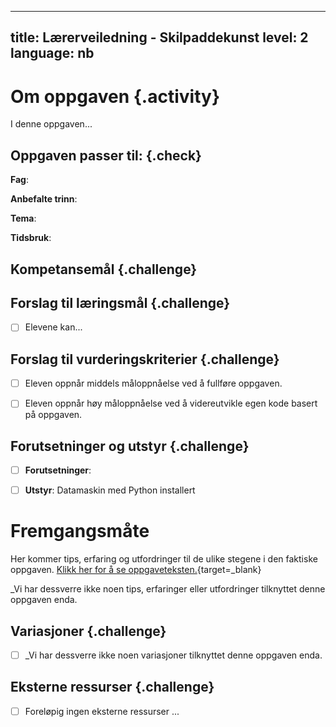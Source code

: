 
---
title: Lærerveiledning - Skilpaddekunst
level: 2
language: nb
---


# Om oppgaven {.activity}

I denne oppgaven...


## Oppgaven passer til: {.check}

 __Fag__: 

 __Anbefalte trinn__:

 __Tema__: 

 __Tidsbruk__: 


 ## Kompetansemål {.challenge}

 


 ## Forslag til læringsmål {.challenge}

 - [ ]  Elevene kan...


 ## Forslag til vurderingskriterier {.challenge}

 - [ ] Eleven oppnår middels måloppnåelse ved å fullføre oppgaven.

 - [ ] Eleven oppnår høy måloppnåelse ved å videreutvikle egen kode basert på oppgaven. 

 
 ## Forutsetninger og utstyr {.challenge}

 - [ ]  __Forutsetninger__: 

 - [ ]  __Utstyr__: Datamaskin med Python installert


 # Fremgangsmåte

 Her kommer tips, erfaring og utfordringer til de ulike stegene i den faktiske oppgaven. [Klikk her for å se oppgaveteksten.](../skilpaddekunst/skilpaddekunst.html){target=_blank}

 _Vi har dessverre ikke noen tips, erfaringer eller utfordringer tilknyttet denne oppgaven enda.


 ## Variasjoner {.challenge}


 - [ ]  _Vi har dessverre ikke noen variasjoner tilknyttet denne oppgaven enda.


 ## Eksterne ressurser {.challenge}

 - [ ] Foreløpig ingen eksterne ressurser ...


